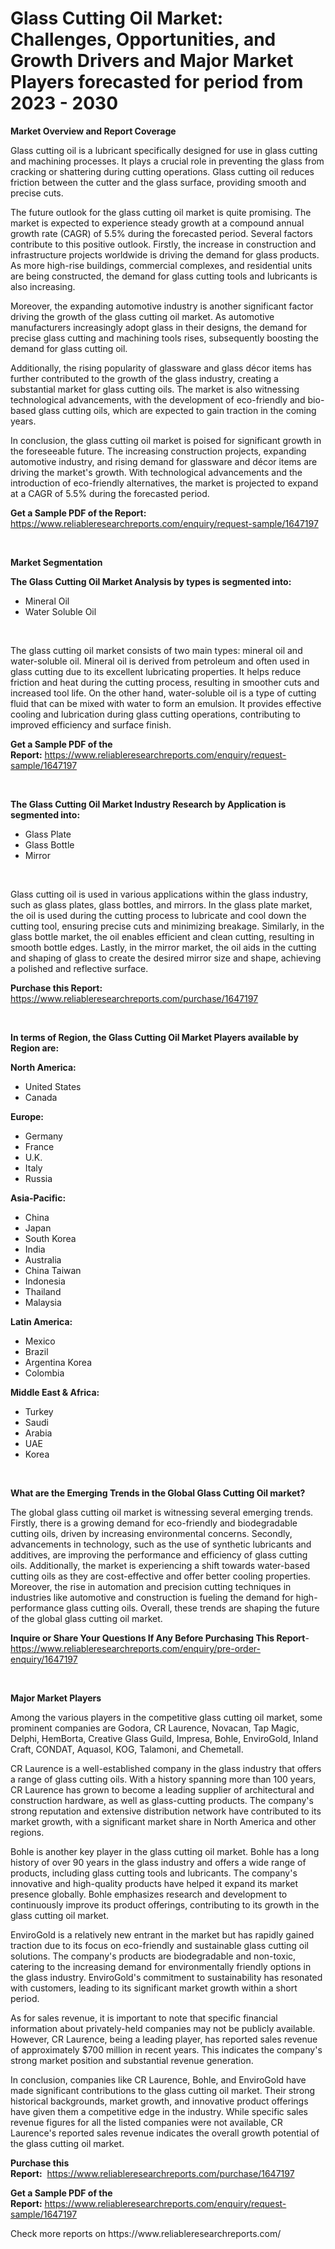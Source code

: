 <p><h1>Glass Cutting Oil Market: Challenges, Opportunities, and Growth Drivers and Major Market Players forecasted for period from 2023 - 2030</h1></p><p><strong>Market Overview and Report Coverage</strong></p>
<p><p>Glass cutting oil is a lubricant specifically designed for use in glass cutting and machining processes. It plays a crucial role in preventing the glass from cracking or shattering during cutting operations. Glass cutting oil reduces friction between the cutter and the glass surface, providing smooth and precise cuts.</p><p>The future outlook for the glass cutting oil market is quite promising. The market is expected to experience steady growth at a compound annual growth rate (CAGR) of 5.5% during the forecasted period. Several factors contribute to this positive outlook. Firstly, the increase in construction and infrastructure projects worldwide is driving the demand for glass products. As more high-rise buildings, commercial complexes, and residential units are being constructed, the demand for glass cutting tools and lubricants is also increasing.</p><p>Moreover, the expanding automotive industry is another significant factor driving the growth of the glass cutting oil market. As automotive manufacturers increasingly adopt glass in their designs, the demand for precise glass cutting and machining tools rises, subsequently boosting the demand for glass cutting oil.</p><p>Additionally, the rising popularity of glassware and glass décor items has further contributed to the growth of the glass industry, creating a substantial market for glass cutting oils. The market is also witnessing technological advancements, with the development of eco-friendly and bio-based glass cutting oils, which are expected to gain traction in the coming years.</p><p>In conclusion, the glass cutting oil market is poised for significant growth in the foreseeable future. The increasing construction projects, expanding automotive industry, and rising demand for glassware and décor items are driving the market's growth. With technological advancements and the introduction of eco-friendly alternatives, the market is projected to expand at a CAGR of 5.5% during the forecasted period.</p></p>
<p><strong>Get a Sample PDF of the Report:</strong> <a href="https://www.reliableresearchreports.com/enquiry/request-sample/1647197">https://www.reliableresearchreports.com/enquiry/request-sample/1647197</a></p>
<p>&nbsp;</p>
<p><strong>Market Segmentation</strong></p>
<p><strong>The Glass Cutting Oil Market Analysis by types is segmented into:</strong></p>
<p><ul><li>Mineral Oil</li><li>Water Soluble Oil</li></ul></p>
<p>&nbsp;</p>
<p><p>The glass cutting oil market consists of two main types: mineral oil and water-soluble oil. Mineral oil is derived from petroleum and often used in glass cutting due to its excellent lubricating properties. It helps reduce friction and heat during the cutting process, resulting in smoother cuts and increased tool life. On the other hand, water-soluble oil is a type of cutting fluid that can be mixed with water to form an emulsion. It provides effective cooling and lubrication during glass cutting operations, contributing to improved efficiency and surface finish.</p></p>
<p><strong>Get a Sample PDF of the Report:</strong>&nbsp;<a href="https://www.reliableresearchreports.com/enquiry/request-sample/1647197">https://www.reliableresearchreports.com/enquiry/request-sample/1647197</a></p>
<p>&nbsp;</p>
<p><strong>The Glass Cutting Oil Market Industry Research by Application is segmented into:</strong></p>
<p><ul><li>Glass Plate</li><li>Glass Bottle</li><li>Mirror</li></ul></p>
<p>&nbsp;</p>
<p><p>Glass cutting oil is used in various applications within the glass industry, such as glass plates, glass bottles, and mirrors. In the glass plate market, the oil is used during the cutting process to lubricate and cool down the cutting tool, ensuring precise cuts and minimizing breakage. Similarly, in the glass bottle market, the oil enables efficient and clean cutting, resulting in smooth bottle edges. Lastly, in the mirror market, the oil aids in the cutting and shaping of glass to create the desired mirror size and shape, achieving a polished and reflective surface.</p></p>
<p><strong>Purchase this Report:</strong>&nbsp; <a href="https://www.reliableresearchreports.com/purchase/1647197">https://www.reliableresearchreports.com/purchase/1647197</a></p>
<p>&nbsp;</p>
<p><strong>In terms of Region, the Glass Cutting Oil Market Players available by Region are:</strong></p>
<p>
    <p> <strong> North America: </strong>
        <ul>
            <li>United States</li>
            <li>Canada</li>
        </ul>
        </p> 
    <p> <strong> Europe: </strong>
        <ul>
            <li>Germany</li>
            <li>France</li>
            <li>U.K.</li>
            <li>Italy</li>
            <li>Russia</li>
        </ul>
        </p> 
    <p> <strong> Asia-Pacific: </strong>
        <ul>
            <li>China</li>
            <li>Japan</li>
            <li>South Korea</li>
            <li>India</li>
            <li>Australia</li>
            <li>China Taiwan</li>
            <li>Indonesia</li>
            <li>Thailand</li>
            <li>Malaysia</li>
        </ul>
        </p> 
    <p> <strong> Latin America: </strong>
        <ul>
            <li>Mexico</li>
            <li>Brazil</li>
            <li>Argentina Korea</li>
            <li>Colombia</li>
        </ul>
        </p> 
    <p> <strong> Middle East & Africa: </strong>
        <ul>
            <li>Turkey</li>
            <li>Saudi</li>
            <li>Arabia</li>
            <li>UAE</li>
            <li>Korea</li>
        </ul>
    </p>
    </p>
<p>&nbsp;</p>
<p><strong>What are the Emerging Trends in the Global Glass Cutting Oil market?</strong></p>
<p><p>The global glass cutting oil market is witnessing several emerging trends. Firstly, there is a growing demand for eco-friendly and biodegradable cutting oils, driven by increasing environmental concerns. Secondly, advancements in technology, such as the use of synthetic lubricants and additives, are improving the performance and efficiency of glass cutting oils. Additionally, the market is experiencing a shift towards water-based cutting oils as they are cost-effective and offer better cooling properties. Moreover, the rise in automation and precision cutting techniques in industries like automotive and construction is fueling the demand for high-performance glass cutting oils. Overall, these trends are shaping the future of the global glass cutting oil market.</p></p>
<p><strong>Inquire or Share Your Questions If Any Before Purchasing This Report</strong>- <a href="https://www.reliableresearchreports.com/enquiry/pre-order-enquiry/1647197">https://www.reliableresearchreports.com/enquiry/pre-order-enquiry/1647197</a></p>
<p>&nbsp;</p>
<p><strong>Major Market Players</strong></p>
<p><p>Among the various players in the competitive glass cutting oil market, some prominent companies are Godora, CR Laurence, Novacan, Tap Magic, Delphi, HemBorta, Creative Glass Guild, Impresa, Bohle, EnviroGold, Inland Craft, CONDAT, Aquasol, KOG, Talamoni, and Chemetall.</p><p>CR Laurence is a well-established company in the glass industry that offers a range of glass cutting oils. With a history spanning more than 100 years, CR Laurence has grown to become a leading supplier of architectural and construction hardware, as well as glass-cutting products. The company's strong reputation and extensive distribution network have contributed to its market growth, with a significant market share in North America and other regions.</p><p>Bohle is another key player in the glass cutting oil market. Bohle has a long history of over 90 years in the glass industry and offers a wide range of products, including glass cutting tools and lubricants. The company's innovative and high-quality products have helped it expand its market presence globally. Bohle emphasizes research and development to continuously improve its product offerings, contributing to its growth in the glass cutting oil market.</p><p>EnviroGold is a relatively new entrant in the market but has rapidly gained traction due to its focus on eco-friendly and sustainable glass cutting oil solutions. The company's products are biodegradable and non-toxic, catering to the increasing demand for environmentally friendly options in the glass industry. EnviroGold's commitment to sustainability has resonated with customers, leading to its significant market growth within a short period.</p><p>As for sales revenue, it is important to note that specific financial information about privately-held companies may not be publicly available. However, CR Laurence, being a leading player, has reported sales revenue of approximately $700 million in recent years. This indicates the company's strong market position and substantial revenue generation.</p><p>In conclusion, companies like CR Laurence, Bohle, and EnviroGold have made significant contributions to the glass cutting oil market. Their strong historical backgrounds, market growth, and innovative product offerings have given them a competitive edge in the industry. While specific sales revenue figures for all the listed companies were not available, CR Laurence's reported sales revenue indicates the overall growth potential of the glass cutting oil market.</p></p>
<p><strong>Purchase this Report:</strong>&nbsp;&nbsp;<a href="https://www.reliableresearchreports.com/purchase/1647197">https://www.reliableresearchreports.com/purchase/1647197</a></p>
<p></p>
<p><strong>Get a Sample PDF of the Report:</strong>&nbsp;<a href="https://www.reliableresearchreports.com/enquiry/request-sample/1647197">https://www.reliableresearchreports.com/enquiry/request-sample/1647197</a></p>
<p>Check more reports on https://www.reliableresearchreports.com/</p>